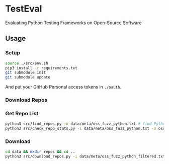 # TestEval

Evaluating Python Testing Frameworks on Open-Source Software


## Usage

### Setup

```sh
source ./src/env.sh
pip3 install -r requirements.txt
git submodule init
git submodule update
```

And put your GitHub Personal access tokens in `./oauth`.

### Download Repos

### Get Repo List

```sh
python3 src/find_repos.py -o data/meta/oss_fuzz_python.txt # find Python repos from OSS-Fuzz
python3 src/check_repo_stats.py -i data/meta/oss_fuzz_python.txt -o oss_fuzz_python_filtered.txt
```

### Download

```sh
cd data && mkdir repos && cd ..
python3 src/download_repos.py -i data/meta/oss_fuzz_python_filtered.txt --oroot data/repos
```
